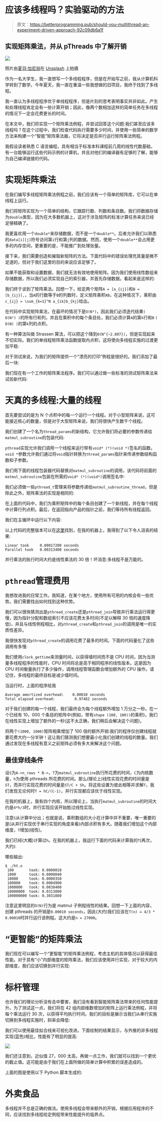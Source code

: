 # 应该多线程吗？实验驱动的方法

> 原文：<https://betterprogramming.pub/should-you-multithread-an-experiment-driven-approach-92c09db6a1f>

## 实现矩阵乘法，并从 pThreads 中了解开销

![](img/ea4605247ac8787ee896c84027c17d34.png)

照片由[夏羽·加尼翁](https://unsplash.com/@metriics?utm_source=medium&utm_medium=referral)在 [Unsplash](https://unsplash.com?utm_source=medium&utm_medium=referral) 上拍摄

作为一名大学生，我一直想写一个多线程程序，但是在开始写之前，我从计算机科学转到了数学。今年夏天，我一直在重温一些我想做的旧项目，我终于找到了多线程。

我一直认为多线程程序优于单线程程序，但是片刻的思考表明事实并非如此。产生和处理线程肯定会有一些计算开销；因此，像两个数相加这样的简单任务在多线程的情况下一定会花费更长的时间。

在本文中，我们将实现一个矩阵乘法例程，并尝试回答这个问题:我们甚至应该多线程吗？在这个过程中，我们检查代码执行需要多少时间，并使用一些简单的数学方法来构建一个“智能”矩阵乘法器，它将决定是否并行运行矩阵乘法例程。

我假设读者熟悉 C 语言编程，具有相当于标准本科课程前几周的线性代数基础，有一台能够运行这些代码示例的计算机，并且对他们的编译器有足够的了解，能够为自己编译链接的代码。

# 实现矩阵乘法

在我们编写多线程矩阵乘法例程之前，我们应该有一个简单的矩阵库，它可以在单线程上运行。

我们将矩阵实现为一个简单的结构，它跟踪行数、列数和条目数。我们将数据存储为`double`类型，因为在大多数机器上，这对于涉及矩阵的标准计算任务来说已经足够精确了。

我更喜欢用一个`double*`来存储数据，而不是一个`double**`。后者允许我们以熟悉的`data[i][j]`符号访问第`i`行和第`j`列的数据。然而，使用一个`double**`会占用更多的内存空间，更重要的是，不能推广到处理张量。

接下来，我们需要创造和摧毁新矩阵的方法。下面代码中的错误处理充其量是微不足道的，但对于我们这里的目的来说应该足够了。

如果不能获取和设置数据，我们就无法有效地使用矩阵。因为我们使用线性数组来存储数据，所以我们必须实现自己的索引器，并首先存储数据。看起来是这样的:

我们终于谈到了矩阵乘法。回想一下，给定两个矩阵`A = [a_{ij}]`和`B = [b_{ij}],`，当`A`的行数等于`B`的列数时，定义矩阵乘积`AB`，在这种情况下，乘积由`c_{ij} = \sum_{k=1}^N a_{ik}b_{kj}`给出。

在代码中实现矩阵乘法，在最坏的情况下是`O(N³)`，因此我们必须迭代结果`( O(N²) )`的所有行和列，并且在乘积中的每个条目处，我们必须计算`A`的第`k`行和`B` `( O(N) )`的第`k`列的点积。

有一种算法叫做 Strassen 算法，可以把这个降到`O(N^{~2.807})`，但是实现起来不切实际。我们的单线程矩阵乘法函数提取内点积，这将使向多线程实施的过渡更加平稳:

对于测试来说，为我们的矩阵提供一个“漂亮的打印”例程是很好的。我们添加了最后一块:

我们现在有一个工作的矩阵乘法程序。我们可以通过做一些标准的测试矩阵乘法来试验新代码:

# 天真的多线程:大量的线程

首先要尝试的是为 N 个点积中的每一个运行一个线程。对于小型矩阵来说，这可能接近核心的数量，但是对于大型矩阵来说，我们将很快产生数千个线程。

我们创建了一个名为`thread_params`的新结构，它允许我们将必要的参数传递给`matmul_subroutine`的包装代码:

`pthread`实现允许我们调用一个线程来运行带有`void* (*)(void *)`签名的函数。`void *`参数允许我们通过将`void`指针转换为`thread_params`指针来传递参数结构函数和子参数。

我们用下面的线程包装器代码替换对`matmul_subroutine`的调用，该代码将前面的`matmul_subroutine`包装在所需的`void* (*)(void*)`调用签名中:

我们必须做一些`pthread_t`管理来将参数传递给`matmul_subroutine_thread`，但是除此之外，矩阵乘法的实现是相同的:

在上面的代码中，我们为乘积矩阵中的每个条目创建了一个新线程，并在每个线程中计算行列点积。最后，在返回指向产品的指针之前，我们等待所有线程返回。

我们在主循环中运行以下内容:

以上代码的完整版本可以在[这里](https://gist.github.com/KyroChi/6820ba6be6b652ff166bc0a08b12cb6f)找到，在我的机器上，我得到了以下令人沮丧的结果:

```
Linear took     0.00017200 seconds
Parallel took   0.00313400 seconds
```

并行乘法的执行时间大约是线性乘法的 30 倍！坏消息:多线程不是万能的。

# `pthread`管理费用

我想改进我的日常工作。我知道，在某个地方，使用所有可用的内核会有一些优势。我们需要找出如何找到这种优势。

我们可以很快猜测出是`pthread_create`还是`pthread_join`导致并行乘法运行得更慢，因为指针分配和数组索引不应该花费太多时间(不足以解释 30 倍的速度降低)，并且与线性例程相比，对`pthread_create`和`pthread_join`的调用是唯一的实质性差异。

我很快发现对`pthread_create`的调用花费了最多的时间。下面的代码量化了这些调用有多慢:

我们使用`clock_gettime`来测量时间，以获得墙时间而不是 CPU 时间，因为当测量多线程程序的性能时，CPU 时间将总是高于相同程序的线性版本。这是因为 CPU 时间衡量执行了多少操作，调用线程管理函数会增加额外的 CPU 操作。请记住，多线程的最终目标是减少墙时间。

当运行时，上面的程序给我

```
Average amortized overhead:    0.00010 seconds 
Total elapsed overhead:         0.97482 seconds
```

对于我们创建的每一个线程，我们最终会为每个线程额外增加 1 万分之一秒。在一个已经有 10，000 个条目的矩阵中(例如，带有`shape (100, 100))`的乘积)，我们在线性实现上增加了额外的一秒(这不太正确，我们稍后会解决这个问题)。

将两个`(1000, 1000)`矩阵相乘增加了 100 倍的额外开销:我们的程序仅创建线程就要花费大约一分半钟！这让我们猜测我们想要最小化我们创建的线程的数量。我们通过发现在多线程有意义之前矩阵必须有多大来解决这个问题。

## 最佳穿线条件

设`S`为`A->n_rows * B->`，`T`为`matmul_subroutine`执行所花费的时间，`C`为内核数量，`h`为使用 pthreads 所花费的时间。那么(理论上)线性实现花费的时间量是`ST`，而并行实现花费的时间量是`ST/C + Sh`。将这些设置为彼此相等并求解`T`，我们发现无论何时`T = hC/(C-1)`，并行实现都应该优于线性实现。

在我的机器上，我有四个内核，所以理论上，当执行`matmul_subroutine`的时间大约是`4*h/3`时，并行实现应该开始胜过线性实现。

注意`S`从计算中分出；也就是说，乘积数组的大小在计算中并不重要，唯一重要的是(从并行实现优于串行实现的角度来看)内部点积有多大。随着我们增加这个内部维度，`T`增加(线性)。

我们已经(大概)计算过`h`。在我的机器上，我运行下面的代码来计算我的`T`(再次，大约):

哪些输出:

```
$ ./ht.o 
 100       took: 0.0000010
 1000      took: 0.0000040
 10000     took: 0.0000350
 100000    took: 0.0004900
 1000000   took: 0.0038400
 10000000  took: 0.0313800
 100000000 took: 0.3031080
```

注意这里明显的`O(N)`行为是 matmul 子例程线性的结果。回想一下上面的内容，创建 pthreads 的开销是`0.00010 seconds`，因此(大约)我们应该在`T(n) = 4/3 * 0.00010`时并行运行该例程。这大约是`n = 27000`。

# “更智能”的矩阵乘法

我们现在可以编写一个“更智能”的矩阵乘法例程，考虑主机的具体情况以获得最佳性能。对于具有“小”内部维度的矩阵乘法，我们应该使用并行实现，对于较大的内部维度，我们应该切换到并行实现:

# 标杆管理

也许我们的理论分析没有击中要害，我们没有看到智能矩阵乘法带来的任何性能提升。为了测试这一点，我们将在 42 组内部维数增加的矩阵上运行乘法例程，并将每个乘法运行 30 次，以获得平均执行时间。我们的目标是展示当我们从串行实施切换到多线程实施时，斜率会降低:

我们可以使用最佳拟合线来可视化改进。下面绘制的结果显示，与外推的非多线程实现(蓝色)相比，性能有了明显的提高:

![](img/a4f144506b1d464e5d0a989d23c4ced4.png)

我们还注意到，近似值 27，000 太高，再做一点工作，我们就可以找到一个更优的截止值。这可能是由于我们在上面所做的简单计算中积累的误差造成的。

上面的图是使用以下 Python 脚本生成的:

# 外卖食品

多线程并不总是正确的做法。使用多线程会带来额外的开销，根据应用程序的不同，应该找到多线程给定例程带来性能提升的临界点。